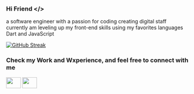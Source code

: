 ### Hi Friend </>
a software engineer with a passion for coding creating digital staff  
currently am leveling up my front-end skills using my favorites languages Dart and JavaScript
<!--
**ahmedos999/ahmedos999** is a ✨ _special_ ✨ repository because its `README.md` (this file) appears on your GitHub profile.

Here are some ideas to get you started:

- 🔭 I’m currently working on leveling up my front-end skills using my favorites languages Dart and JavaScript
- 🌱 I’m currently learning Flutter and React.js
- 👯 I’m looking to collaborate on ...
- 🤔 I’m looking for help with ...
- 💬 Ask me about new project idea new challenges and opportunities
- 📫 How to reach me: portfolio:https://www.behance.net/ahmedxosmanlinkedin account https://www.linkedin.com/in/ahmed-osman-61783223a/
- 😄 Pronouns: ...
- ⚡ Fun fact: coding pass time more than sleeping
-->
[![GitHub Streak](https://github-readme-streak-stats.herokuapp.com/?user=ahmedos999)](https://git.io/streak-stats)

<h3 align="left">Check my Work and Wxperience, and feel free to connect with me</h3>
<p align="left">
<a href="https://www.behance.net/ahmedxosman" target="blank"><img align="center" src="https://cdn.jsdelivr.net/npm/simple-icons@3.0.1/icons/behance.svg" alt="" height="30" width="40" /></a>
<a href="https://www.linkedin.com/in/ahmed-osman-61783223a/" target="blank"><img align="center" src="https://cdn.jsdelivr.net/npm/simple-icons@3.0.1/icons/linkedin.svg" alt="" height="30" width="40" /></a>

</p>
